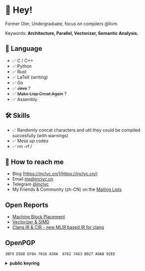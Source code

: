 # 👋 Hey!

Former OIer, Undergraduate, focus on compilers @llvm.

Keywords: **Architecture, Parallel, Vectorizer, Semantic Analysis.**

## 💬 Language

- ✅  C / C++
- ✅  Python
- ✅  Rust
- ✅  LaTeX (writing)
- ✅  Go
- ✅  ~~Java~~ ?
- ✅  ~~Make Lisp Great Again~~ ?
- ✅  Assembly

## 🛠 Skills

- ✅  Randomly concat characters and util they could be compiled succesfully (with warnings)
- ✅  Mess up codes
- ✅  rm -rf /

## 📮 How to reach me

- Blog [https://inclyc.cn/](https://inclyc.cn/)
- Email [me@inclyc.cn](mailto:me@inclyc.cn)
- Telegram [@inclyc](https://t.me/inclyc)
- My Friends & Community (zh-CN) on the [Mailing Lists](https://lists.inclyc.cn)

## Open Reports

- [Machine Block Placement](https://github.com/inclyc/MachineBlockPlacement)
- [Vectorizer & SIMD](https://github.com/inclyc/talk-vectorizer)
- [Clang IR & CIR - new MLIR based IR for clang](https://github.com/inclyc/talk-cir)

## OpenPGP

```
3BF9 D5D8 EF04 7016 A30A  8762 7463 B027 A9A8 92EE
```
<details><summary><strong>public keyring</strong></summary>
<p>


```
-----BEGIN PGP PUBLIC KEY BLOCK-----

mDMEYvZhjhYJKwYBBAHaRw8BAQdAop7a9XFJuyu9LwWNBI6FqxOr/Y5oRy+s044Z
8hH3gGq0G1lpbmdDaGkgTG9uZyA8bWVAaW5jbHljLmNuPoiTBBMWCAA7AhsBBQsJ
CAcCBhUKCQgLAgQWAgMBAh4BAheAFiEEO/nV2O8EcBajCodidGOwJ6moku4FAmL3
i8wCGQEACgkQdGOwJ6moku6dbAD9EHuQorrONmaq85PUpqObTwKwJO6jPQDzVYsw
oe828QsBAN48UhJvQfWakrEkufLnhyhkj5d5vPrUQ3/bxSp6QbkKiQIzBBABCAAd
FiEEOt6B4q89iR8XOHQ8fET+etTvnEkFAmL3hLwACgkQfET+etTvnEnR9A//QpZ7
8r7+HuXQIQyKFJKzaKX6f6UjCgFpDC23PasSffj3S31Sc3ZuT/gxtVjcqh/92n+H
d8s+49Di5Tlm/B0X8Jz9fuCkh9YcWXDRWmqHd0UKBwFtcdXNbyumyVsJAoszK3Fz
8kTUCj+j6PW/ePAPb0lwp2f5wFabhJowp9e2tKwC4MjGOMsb7waPSur8GGY2wQPj
AMXWBTgGH2Ne5L9jGU2twFXekzKW+gAOuCEx9gYUZWUItWQob4+ru6qam9rhyIZG
auVWJ2yQ7bgUOROz2VBcLJ1+jnj3h4tk8usYjmUMy2EAMQI/D6lP4KYWGunLM5pp
q1qoA6UDxDZa2Cplr/ZEXXuwevPQq0j917FLsafb8a6yW1VgCXaTeA7W+0J8SR7E
rpnY1Ee2JbYI+crAUKpoHUaDekfao8RDlqnG+e7vlKinQ8o8Rzh2hJy2ckZavYEM
LohpR6hXDrTWD7E4Jx13VdtQmDcTJClINYV8B2M0ClNIwDDaQtgiJK3z7Sqbqoym
4D+FJlwYh+/f+Q4EfoEqaftXbiUhkDrxjfAFIHzVYBOsU3b00QeUaLLRgo9gjLc9
A2y3fxy7txZNljckhX8DHdxJ41C44w2yYG8w2TAnb/U6/xWi8GcXNVWjAEUdemhC
aQ0YxRf50gaPGj6bP7rh7M3zKDdPvVreAX+EU6m0H1lpbmdDaGkgTG9uZyA8ODQ3
MDcyMTU0QHFxLmNvbT6IkAQTFggAOBYhBDv51djvBHAWowqHYnRjsCepqJLuBQJi
94tEAhsBBQsJCAcCBhUKCQgLAgQWAgMBAh4BAheAAAoJEHRjsCepqJLu/s4A/jXP
+bLx17mZjdefqzl9mz7MiiHqw7PX/uABtV8TykrWAQDLi2MSHWMeDjXhGsdqRh1f
7mGWHgflE5zeu/jXBFUFA7QhWWluZ0NoaSBMb25nIDxheG9mb3JkQGljbG91ZC5j
b20+iJAEExYIADgWIQQ7+dXY7wRwFqMKh2J0Y7AnqaiS7gUCYveLLAIbAQULCQgH
AgYVCgkICwIEFgIDAQIeAQIXgAAKCRB0Y7AnqaiS7gmoAP9IqFxuKCklPd/mUyhV
/Tmhj9LA5z+Niv0pyrTXYOHMSgEAnVSAOsQH5euPzlLFkyMVVWFCeJk+rPrS5Tse
dRyp6QK0FWluY2x5YyA8bWVAaW5jbHljLmNuPoiQBBMWCAA4FiEEO/nV2O8EcBaj
CodidGOwJ6moku4FAmL3i+UCGwEFCwkIBwIGFQoJCAsCBBYCAwECHgECF4AACgkQ
dGOwJ6moku6p7AD/QrSOafSh3I5vwsY9wOCaYn/ltKtyj2a6pAnMq7ygqTUBAIkK
0qYdgGmJtRO6iB724XWn8qxsNGY9CxkFg4luoVYOuDgEYvZkiRIKKwYBBAGXVQEF
AQEHQM7YfGKyrEyWptMaLv6loq/Nx9rQOGACH0BGPCL0igk3AwEIB4h+BBgWCAAm
FiEEO/nV2O8EcBajCodidGOwJ6moku4FAmL2ZIkCGwwFCQPCZwAACgkQdGOwJ6mo
ku6RhwEAhc177m1iofMh6i5e42dNzv/8wQzXgyCXBSQ0Nri/AiQA/i8oFgLHzI7s
J6aquO468Mc5nqGNn1ytSl/vn4MyCpUMuDMEYvZkmhYJKwYBBAHaRw8BAQdAoHYI
kFMkGK39IZKVkvzB5QeowvqimtnnndSghLw0OzqIfgQYFggAJhYhBDv51djvBHAW
owqHYnRjsCepqJLuBQJi9mSaAhsgBQkDwmcAAAoJEHRjsCepqJLuiCgA/0RrGMlR
raqWKqUMBjDQ/PXM7QbB+/7REWsNBhdo9tntAP9F4jrf9DNYoVF3reAyvR5D6llv
hvsUJ3r7eflXnjJJC7gzBGL2ZKIWCSsGAQQB2kcPAQEHQCW39REbB12jb9xpqIa2
WmYRps9jlxGDLdi+T0keHc66iPUEGBYIACYWIQQ7+dXY7wRwFqMKh2J0Y7AnqaiS
7gUCYvZkogIbAgUJA8JnAACBCRB0Y7AnqaiS7nYgBBkWCAAdFiEEMmdKff3SoKku
VW3QfE1de6gW3mIFAmL2ZKIACgkQfE1de6gW3mLnBAD/TSXe6nUUe59+OIX5cWQx
yG7a1d8Sef/ARpeYiTRFsXkBALb45GWJUkAeL49kbpO4yy0D7bpmWvIVFfqFmNUI
E5QEuvsA/1l2+jwdl1r36UgB0ycs7vUsnmKjwMWZ3ue8a6Zw5vstAQDXewYAMJld
0SP4BsT7kom6mx30iZy5KYntkNFF4Fz/DbgzBGL2gQ4WCSsGAQQB2kcPAQEHQI3U
PTousWR25EtHku84z0eDrbtkxEBVcktyUOraRSyciPUEGBYIACYWIQQ7+dXY7wRw
FqMKh2J0Y7AnqaiS7gUCYvaBDgIbAgUJAeEzgACBCRB0Y7AnqaiS7nYgBBkWCAAd
FiEEkNW29++sC9FFV58PKWw/7+qIq8UFAmL2gQ4ACgkQKWw/7+qIq8UfigEAxcqY
T1U31qy5fT6Gpg7nst9/faWMkXVQOpiZzXCgfKoA/AlPIc2hH4Cf/Yvk89cQLukk
zMUCxOZy1SKbcyuevmMFlE8BAK8lxHab3QlXIszt/sT/lQJzv3foHNSlYETfdu5b
WZoxAQCjM5AoaJk+huckPldgXbrlRLhBFYVyll4AvuFhOuILD7g4BGL3bJYSCisG
AQQBl1UBBQEBB0C42+XJivySCpjPC93lsl9zho1YIBoCnbdzMg4qILmFQQMBCAeI
fgQYFggAJhYhBDv51djvBHAWowqHYnRjsCepqJLuBQJi92yWAhsMBQkB4TOAAAoJ
EHRjsCepqJLu00YBAL3Qjrta2G/S8PYgCRxE/dn8kvraRwYFd2z89ESAgi0ZAP9R
WkOC7G82/tpatsZ+y1dSRFJYljeCMRO8RRxGyhzCCQ==
=ICoX
-----END PGP PUBLIC KEY BLOCK-----


```
</p>
</details>

